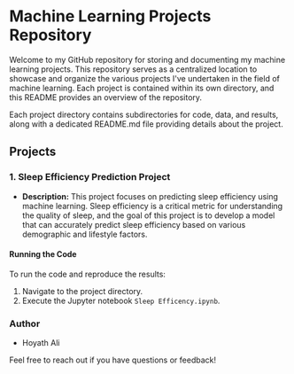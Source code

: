
# Machine Learning Projects Repository

Welcome to my GitHub repository for storing and documenting my machine learning projects. This repository serves as a centralized location to showcase and organize the various projects I've undertaken in the field of machine learning. Each project is contained within its own directory, and this README provides an overview of the repository.


Each project directory contains subdirectories for code, data, and results, along with a dedicated README.md file providing details about the project.

## Projects

### 1.  Sleep Efficiency Prediction Project

- **Description:** This project focuses on predicting sleep efficiency using machine learning. Sleep efficiency is a critical metric for understanding the quality of sleep, and the goal of this project is to develop a model that can accurately predict sleep efficiency based on various demographic and lifestyle factors.
  
#### Running the Code

To run the code and reproduce the results:

1. Navigate to the project directory.
2. Execute the Jupyter notebook `Sleep Efficency.ipynb`.

### Author

- Hoyath Ali



Feel free to reach out if you have questions or feedback!

